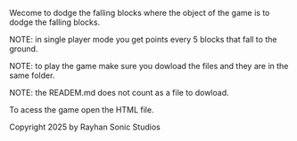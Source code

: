 Wecome to dodge the falling blocks where the object of the game is to dodge the falling blocks.

NOTE: in single player mode you get points every 5 blocks that fall to the ground.

NOTE: to play the game make sure you dowload the files and they are in the same folder.

NOTE: the READEM.md does not count as a file to dowload.

To acess the game open the HTML file.

Copyright 2025 by Rayhan Sonic Studios
